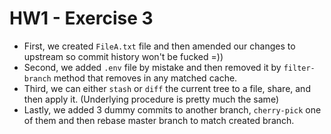# HW1 - Exercise 3

- First, we created `FileA.txt` file and then amended our changes to upstream so commit history won't be fucked =))
- Second, we added `.env` file by mistake and then removed it by `filter-branch` method that removes in any matched cache.
- Third, we can either `stash` or `diff` the current tree to a file, share, and then apply it. (Underlying procedure is pretty much the same)
- Lastly, we added 3 dummy commits to another branch, `cherry-pick` one of them and then rebase master branch to match created branch.
